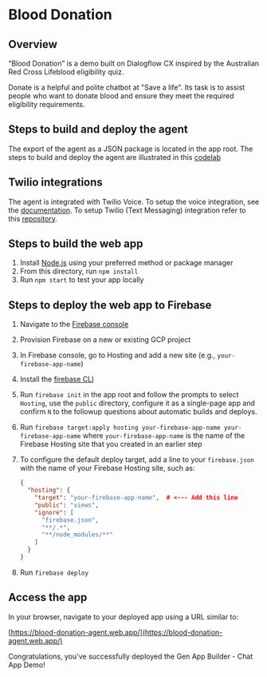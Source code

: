 # Blood Donation

## Overview

“Blood Donation” is a demo built on Dialogflow CX inspired
by the Australian Red Cross Lifeblood eligibility quiz.

Donate is a helpful and polite chatbot at "Save a life". Its task is to
assist people who want to donate blood and ensure they meet the required
eligibility requirements.

## Steps to build and deploy the agent

The export of the agent as a JSON package is located in the app root.
The steps to build and deploy the agent are illustrated in this
[codelab](https://codelabs.developers.google.com/codelabs/dialogflow-generator)

## Twilio integrations

The agent is integrated with Twilio Voice. To setup the voice integration, see
the [documentation](https://cloud.google.com/dialogflow/cx/docs/concept/integration/twilio).
To setup Twilio (Text Messaging) integration refer to this
[repository](https://github.com/GoogleCloudPlatform/dialogflow-integrations/tree/master/cx/twilio).

## Steps to build the web app

1. Install [Node.js](https://nodejs.org/en) using your preferred method or
   package manager
1. From this directory, run `npm install`
1. Run `npm start` to test your app locally

## Steps to deploy the web app to Firebase

1. Navigate to the [Firebase console](https://console.firebase.google.com/)
1. Provision Firebase on a new or existing GCP project
1. In Firebase console, go to Hosting and add a new site (e.g.,
   `your-firebase-app-name`)
1. Install the [firebase CLI](https://firebase.google.com/docs/cli)
1. Run `firebase init` in the app root and follow the prompts to select
   `Hosting`, use the `public` directory, configure it as a single-page app
   and confirm `N` to the followup
   questions about automatic builds and deploys.
1. Run
   `firebase target:apply hosting your-firebase-app-name your-firebase-app-name`
   where `your-firebase-app-name` is the name of the Firebase Hosting site that
   you created in an earlier step
1. To configure the default deploy target, add a line to your `firebase.json`
   with the name of your Firebase Hosting site, such as:

   ```json
   {
     "hosting": {
       "target": "your-firebase-app-name",  # <--- Add this line
       "public": "views",
       "ignore": [
         "firebase.json",
         "**/.*",
         "**/node_modules/**"
       ]
     }
   }
   ```

1. Run `firebase deploy`

## Access the app

In your browser, navigate to your deployed app using a URL similar to:

[https://blood-donation-agent.web.app/](https://blood-donation-agent.web.app/)

Congratulations, you've successfully deployed the Gen App Builder - Chat App
Demo!
